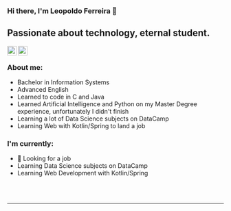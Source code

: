 ### Hi there, I'm Leopoldo Ferreira 👋 

## Passionate about technology, eternal student.


[<img align="left" alt="leopoldoferreira | LinkedIn" width="22px" src="https://cdn-icons-png.flaticon.com/512/174/174857.png" />][linkedin]
[<img align="left" alt="leopoldoferreira | DataCamp" width="22px" src="https://www.datacamp.com/datacamp-sq.png?v=20102020" />][datacamp]

<br />

### About me:

- Bachelor in Information Systems
- Advanced English
- Learned to code in C and Java
- Learned Artificial Intelligence and Python on my Master Degree experience, unfortunately I didn't finish
- Learning a lot of Data Science subjects on DataCamp
- Learning Web with Kotlin/Spring to land a job

### I'm currently:
- :eyes: Looking for a job
- Learning Data Science subjects on DataCamp
- Learning Web Development with Kotlin/Spring

<br />
<br />

---
[linkedin]: https://linkedin.com/in/leopoldo-ferreira
[datacamp]: https://www.datacamp.com/profile/leopoldoferreira
